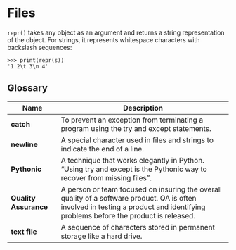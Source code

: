 # Files
`repr()` takes any object as an argument and returns a string representation of the object. For strings, it represents whitespace characters with backslash sequences:

```
>>> print(repr(s))
'1 2\t 3\n 4'
```

## Glossary
| Name | Description | 
| --- | --- | 
| **catch** | To prevent an exception from terminating a program using the try and except statements. |
| **newline** | A special character used in files and strings to indicate the end of a line. |
| **Pythonic** | A technique that works elegantly in Python. “Using try and except is the Pythonic way to recover from missing files”. |
| **Quality Assurance** | A person or team focused on insuring the overall quality of a software product. QA is often involved in testing a product and identifying problems before the product is released. |
| **text file** | A sequence of characters stored in permanent storage like a hard drive. |